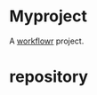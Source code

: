 # Myproject

A [workflowr][] project.

[workflowr]: https://github.com/workflowr/workflowr
# repository
